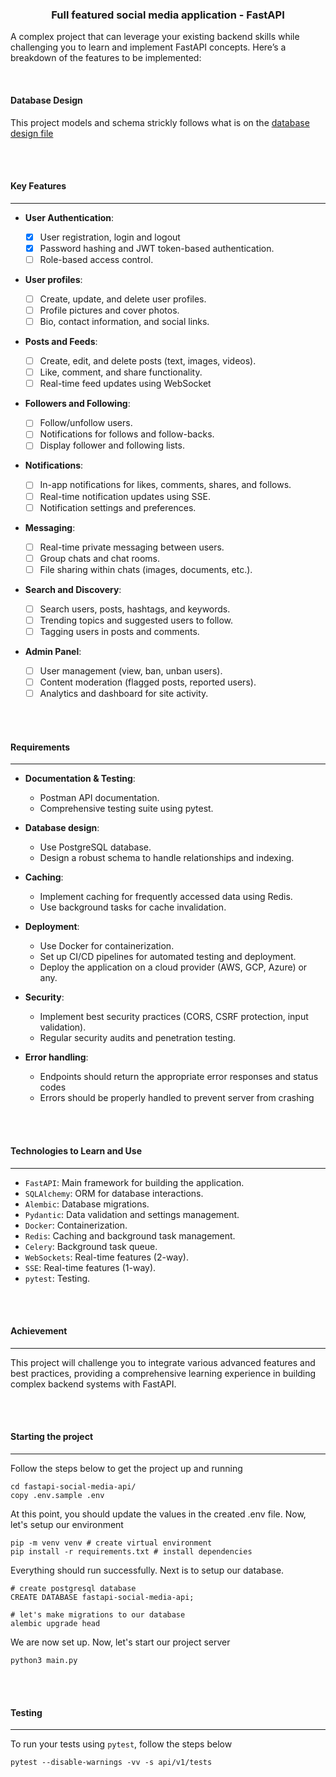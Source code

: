 <div align="center">
    <h3>Full featured social media application -  FastAPI</h3>
</div>

A complex project that can leverage your existing backend skills while challenging you to learn and implement FastAPI concepts. Here’s a breakdown of the features to be implemented:

<br />

#### Database Design

This project models and schema strickly follows what is on the [database design file](https://dbdiagram.io/d/full-featured-social-media-app-66a43a2d8b4bb5230e7b6ae7)

<br />
<br />

#### Key Features

---

- **User Authentication**:

  - [x] User registration, login and logout
  - [x] Password hashing and JWT token-based authentication.
  - [ ] Role-based access control.

- **User profiles**:

  - [ ] Create, update, and delete user profiles.
  - [ ] Profile pictures and cover photos.
  - [ ] Bio, contact information, and social links.

- **Posts and Feeds**:

  - [ ] Create, edit, and delete posts (text, images, videos).
  - [ ] Like, comment, and share functionality.
  - [ ] Real-time feed updates using WebSocket

- **Followers and Following**:

  - [ ] Follow/unfollow users.
  - [ ] Notifications for follows and follow-backs.
  - [ ] Display follower and following lists.

- **Notifications**:

  - [ ] In-app notifications for likes, comments, shares, and follows.
  - [ ] Real-time notification updates using SSE.
  - [ ] Notification settings and preferences.

- **Messaging**:

  - [ ] Real-time private messaging between users.
  - [ ] Group chats and chat rooms.
  - [ ] File sharing within chats (images, documents, etc.).

- **Search and Discovery**:

  - [ ] Search users, posts, hashtags, and keywords.
  - [ ] Trending topics and suggested users to follow.
  - [ ] Tagging users in posts and comments.

- **Admin Panel**:

  - [ ] User management (view, ban, unban users).
  - [ ] Content moderation (flagged posts, reported users).
  - [ ] Analytics and dashboard for site activity.

<br />
<br />

#### Requirements

---

- **Documentation & Testing**:

  - Postman API documentation.
  - Comprehensive testing suite using pytest.

- **Database design**:

  - Use PostgreSQL database.
  - Design a robust schema to handle relationships and indexing.

- **Caching**:

  - Implement caching for frequently accessed data using Redis.
  - Use background tasks for cache invalidation.

- **Deployment**:

  - Use Docker for containerization.
  - Set up CI/CD pipelines for automated testing and deployment.
  - Deploy the application on a cloud provider (AWS, GCP, Azure) or any.

- **Security**:

  - Implement best security practices (CORS, CSRF protection, input validation).
  - Regular security audits and penetration testing.

- **Error handling**:

  - Endpoints should return the appropriate error responses and status codes
  - Errors should be properly handled to prevent server from crashing

<br />
<br />

#### Technologies to Learn and Use

---

- `FastAPI`: Main framework for building the application.
- `SQLAlchemy`: ORM for database interactions.
- `Alembic`: Database migrations.
- `Pydantic`: Data validation and settings management.
- `Docker`: Containerization.
- `Redis`: Caching and background task management.
- `Celery`: Background task queue.
- `WebSockets`: Real-time features (2-way).
- `SSE`: Real-time features (1-way).
- `pytest`: Testing.

<br />
<br />

#### Achievement

---

This project will challenge you to integrate various advanced features and best practices, providing a comprehensive learning experience in building complex backend systems with FastAPI.

<br />
<br />

#### Starting the project

---

Follow the steps below to get the project up and running

```shell
cd fastapi-social-media-api/
copy .env.sample .env
```

At this point, you should update the values in the created .env file. Now, let's setup our environment

```shell
pip -m venv venv # create virtual environment
pip install -r requirements.txt # install dependencies
```

Everything should run successfully. Next is to setup our database.

```shell
# create postgresql database
CREATE DATABASE fastapi-social-media-api;

# let's make migrations to our database
alembic upgrade head
```

We are now set up. Now, let's start our project server

```shell
python3 main.py
```

<br />
<br />

#### Testing

---

To run your tests using `pytest`, follow the steps below

```shell
pytest --disable-warnings -vv -s api/v1/tests
```
